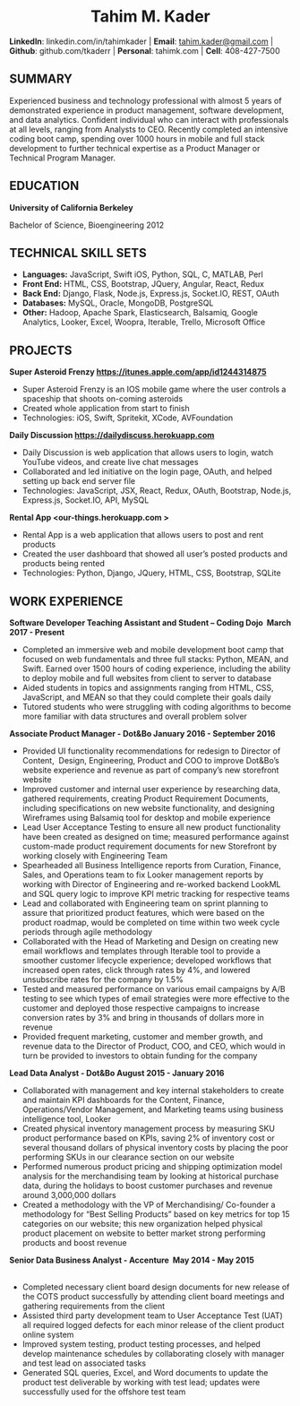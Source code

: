 <h1 align= center>Tahim M. Kader</h1>


**LinkedIn**: linkedin.com/in/tahimkader | **Email**: tahim.kader@gmail.com | **Github**: github.com/tkaderr | **Personal**: tahimk.com | **Cell**: 408-427-7500


**SUMMARY**
---
Experienced business and technology professional with almost 5 years of demonstrated experience in product management, software development, and data analytics. Confident individual who can interact with professionals at all levels, ranging from Analysts to CEO. Recently completed an intensive coding boot camp, spending over 1000 hours in mobile and full stack development to further technical expertise as a Product Manager or Technical Program Manager. 

**EDUCATION**
---
**University of California Berkeley**

Bachelor of Science, Bioengineering 2012 

**TECHNICAL SKILL SETS**
---
- **Languages:** JavaScript, Swift iOS, Python, SQL, C, MATLAB, Perl
- **Front End:** HTML, CSS, Bootstrap, JQuery, Angular, React, Redux
- **Back End:** Django, Flask, Node.js, Express.js, Socket.IO, REST, OAuth
- **Databases:** MySQL, Oracle, MongoDB, PostgreSQL
- **Other:** Hadoop, Apache Spark, Elasticsearch, Balsamiq, Google Analytics, Looker, Excel, Woopra, Iterable, Trello, Microsoft Office

**PROJECTS**
---
**Super Asteroid Frenzy <https://itunes.apple.com/app/id1244314875>**
- Super Asteroid Frenzy is an IOS mobile game where the user controls a spaceship that shoots on-coming asteroids
- Created whole application from start to finish
- Technologies: iOS, Swift, Spritekit, XCode, AVFoundation

**Daily Discussion <https://dailydiscuss.herokuapp.com>**                     
- Daily Discussion is web application that allows users to login, watch YouTube videos, and create live chat messages
- Collaborated and led initiative on the login page, OAuth, and helped setting up back end server file
- Technologies: JavaScript, JSX, React, Redux, OAuth, Bootstrap, Node.js, Express.js, Socket.IO, API, MySQL

**Rental App <our-things.herokuapp.com >**
- Rental App is a web application that allows users to post and rent products
- Created the user dashboard that showed all user’s posted products and products being rented
- Technologies: Python, Django, JQuery, HTML, CSS, Bootstrap, SQLite

**WORK EXPERIENCE**
---
**Software Developer Teaching Assistant and Student – Coding Dojo                    March 2017 - Present**
- Completed an immersive web and mobile development boot camp that focused on web fundamentals and three full stacks: Python, MEAN, and Swift. Earned over 1500 hours of coding experience, including the ability to deploy mobile and full websites from client to server to database
- Aided students in topics and assignments ranging from HTML, CSS, JavaScript, and MEAN so that they could complete their goals daily
- Tutored students who were struggling with coding algorithms to become more familiar with data structures and overall problem solver

**Associate Product Manager - Dot&Bo January 2016 - September 2016**
- Provided UI functionality recommendations for redesign to Director of Content,  Design, Engineering, Product and COO to improve Dot&Bo’s website experience and revenue as part of company’s new storefront website
- Improved customer and internal user experience by researching data, gathered requirements, creating Product Requirement Documents, including specifications on new website functionality, and designing Wireframes using Balsamiq tool for desktop and mobile experience 
- Lead User Acceptance Testing to ensure all new product functionality have been created as designed on time; measured performance against custom-made product requirement documents for new Storefront by working closely with Engineering Team 
- Spearheaded all Business Intelligence reports from Curation, Finance, Sales, and Operations team to fix Looker management reports by working with Director of Engineering and re-worked backend LookML and SQL query logic to improve KPI metric tracking for respective teams
- Lead and collaborated with Engineering team on sprint planning to assure that prioritized product features, which were based on the product roadmap, would be completed on time within two week cycle periods through agile methodology
- Collaborated with the Head of Marketing and Design on creating new email workflows and templates through Iterable tool to provide a smoother customer lifecycle experience; developed workflows that increased open rates, click through rates by 4%, and lowered unsubscribe rates for the company by 1.5%
- Tested and measured performance on various email campaigns by A/B testing to see which types of email strategies were more effective to the customer and deployed those respective campaigns to increase conversion rates by 3% and bring in thousands of dollars more in revenue
- Provided frequent marketing, customer and member growth, and revenue data to the Director of Product, COO, and CEO, which would in turn be provided to investors to obtain funding for the company

**Lead Data Analyst - Dot&Bo August 2015 - January 2016**
- Collaborated with management and key internal stakeholders to create and maintain KPI dashboards for the Content, Finance, Operations/Vendor Management, and Marketing teams using business intelligence tool, Looker
- Created physical inventory management process by measuring SKU product performance based on KPIs, saving 2% of inventory cost or several thousand dollars of physical inventory costs by placing the poor performing SKUs in our clearance section on our website   
- Performed numerous product pricing and shipping optimization model analysis for the merchandising team by looking at historical purchase data, during the holidays to boost customer purchases and revenue around 3,000,000 dollars
- Created a methodology with the VP of Merchandising/ Co-founder a methodology for “Best Selling Products” based on key metrics for top 15 categories on our website; this new organization helped physical product placement on website to better market strong performing products and boost revenue

**Senior Data Business Analyst - Accenture  May 2014 - May 2015**                                                           
- Completed necessary client board design documents for new release of the COTS product successfully by attending client board meetings and gathering requirements from the client
- Assisted third party development team to User Acceptance Test (UAT) all required logged defects for each minor release of the client product online system
- Improved system testing, product testing processes, and helped develop maintenance schedules by collaborating closely with manager and test lead on associated tasks
- Generated SQL queries, Excel, and Word documents to update the product test deliverable by working with test lead; updates were successfully used for the offshore test team
